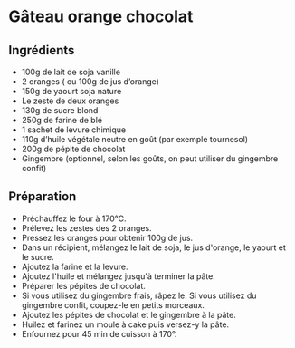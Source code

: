Gâteau orange chocolat
======================

## Ingrédients

* 100g de lait de soja vanille
* 2 oranges ( ou 100g de jus d’orange)
* 150g de yaourt soja nature
* Le zeste de deux oranges
* 130g de sucre blond
* 250g de farine de blé
* 1 sachet de levure chimique
* 110g d’huile végétale neutre en goût (par exemple tournesol)
* 200g de pépite de chocolat
* Gingembre (optionnel, selon les goûts, on peut utiliser du gingembre confit)

## Préparation

* Préchauffez le four à 170°C.
* Prélevez les zestes des 2 oranges.
* Pressez les oranges pour obtenir 100g de jus.
* Dans un récipient, mélangez le lait de soja, le jus d'orange, le yaourt et le sucre.
* Ajoutez la farine et la levure.
* Ajoutez l'huile et mélangez jusqu'à terminer la pâte.
* Préparer les pépites de chocolat.
* Si vous utilisez du gingembre frais, râpez le. Si vous utilisez du gingembre confit, coupez-le en petits morceaux.
* Ajoutez les pépites de chocolat et le gingembre à la pâte.
* Huilez et farinez un moule à cake puis versez-y la pâte.
* Enfournez pour 45 min de cuisson à 170°.
